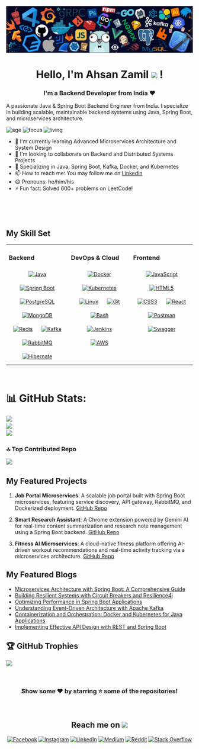 <div align="center">
  <img src="https://raw.githubusercontent.com/ahsan-zamil/ahsan-zamil/main/images/banner.jpg" alt="Banner" />
</div>

<div align="center">
  <h1>Hello, I'm Ahsan Zamil <img src="https://media.giphy.com/media/hvRJCLFzcasrR4ia7z/giphy.gif" width="35"> !</h1>
  <h3>I'm a Backend Developer from India ❤️</h3>
</div>

A passionate Java & Spring Boot Backend Engineer from India. I specialize in building scalable, maintainable backend systems using Java, Spring Boot, and microservices architecture.

![age](https://img.shields.io/badge/age-22-cyan)
![focus](https://img.shields.io/badge/focus-Backend(Java/Spring)-cyan)
![living](https://img.shields.io/badge/living-India-cyan)

- 🌱 I'm currently learning Advanced Microservices Architecture and System Design
- 👯 I'm looking to collaborate on Backend and Distributed Systems Projects
- 💼 Specializing in Java, Spring Boot, Kafka, Docker, and Kubernetes
- 📫 How to reach me: You may follow me on [Linkedin](https://www.linkedin.com/in/ahsan-zamil/)
- 😄 Pronouns: he/him/his
- ⚡ Fun fact: Solved 600+ problems on LeetCode!
<br />
<br />

<div align="center">

</div>
<br/>


## My Skill Set
<table><tr><td valign="top" width="33%">



### Backend
<div align="center">
<a href="https://www.java.com/" target="_blank"><img style="margin: 10px" src="https://profilinator.rishav.dev/skills-assets/java-original-wordmark.svg" alt="Java" height="50" /></a>
<a href="https://spring.io/projects/spring-boot" target="_blank"><img style="margin: 10px" src="https://profilinator.rishav.dev/skills-assets/springio-icon.svg" alt="Spring Boot" height="50" /></a>
<a href="https://www.postgresql.org/" target="_blank"><img style="margin: 10px" src="https://profilinator.rishav.dev/skills-assets/postgresql-original-wordmark.svg" alt="PostgreSQL" height="50" /></a>
<a href="https://www.mongodb.com/" target="_blank"><img style="margin: 10px" src="https://profilinator.rishav.dev/skills-assets/mongodb-original-wordmark.svg" alt="MongoDB" height="50" /></a>
<a href="https://redis.io/" target="_blank"><img style="margin: 10px" src="https://profilinator.rishav.dev/skills-assets/redis-original-wordmark.svg" alt="Redis" height="50" /></a>
<a href="https://kafka.apache.org/" target="_blank"><img style="margin: 10px" src="https://profilinator.rishav.dev/skills-assets/apache_kafka-icon.svg" alt="Kafka" height="50" /></a>
<a href="https://www.rabbitmq.com/" target="_blank"><img style="margin: 10px" src="https://profilinator.rishav.dev/skills-assets/rabbitmq-icon.svg" alt="RabbitMQ" height="50" /></a>
<a href="https://hibernate.org/" target="_blank"><img style="margin: 10px" src="https://cdn.jsdelivr.net/gh/devicons/devicon/icons/hibernate/hibernate-original.svg" alt="Hibernate" height="50" /></a>
</div>

</td><td valign="top" width="33%">



### DevOps & Cloud
<div align="center">
<a href="https://www.docker.com/" target="_blank"><img style="margin: 10px" src="https://profilinator.rishav.dev/skills-assets/docker-original-wordmark.svg" alt="Docker" height="50" /></a>
<a href="https://kubernetes.io/" target="_blank"><img style="margin: 10px" src="https://profilinator.rishav.dev/skills-assets/kubernetes-icon.svg" alt="Kubernetes" height="50" /></a>
<a href="https://www.linux.org/" target="_blank"><img style="margin: 10px" src="https://profilinator.rishav.dev/skills-assets/linux-original.svg" alt="Linux" height="50" /></a>
<a href="https://github.com/" target="_blank"><img style="margin: 10px" src="https://profilinator.rishav.dev/skills-assets/git-scm-icon.svg" alt="Git" height="50" /></a>
<a href="https://www.gnu.org/software/bash/" target="_blank"><img style="margin: 10px" src="https://profilinator.rishav.dev/skills-assets/gnu_bash-icon.svg" alt="Bash" height="50" /></a>
<a href="https://www.jenkins.io/" target="_blank"><img style="margin: 10px" src="https://profilinator.rishav.dev/skills-assets/jenkins-icon.svg" alt="Jenkins" height="50" /></a>
<a href="https://aws.amazon.com/" target="_blank"><img style="margin: 10px" src="https://profilinator.rishav.dev/skills-assets/amazonwebservices-original-wordmark.svg" alt="AWS" height="50" /></a>
</div>

</td><td valign="top" width="33%">



### Frontend
<div align="center">
<a href="https://www.javascript.com/" target="_blank"><img style="margin: 10px" src="https://profilinator.rishav.dev/skills-assets/javascript-original.svg" alt="JavaScript" height="50" /></a>
<a href="https://en.wikipedia.org/wiki/HTML5" target="_blank"><img style="margin: 10px" src="https://profilinator.rishav.dev/skills-assets/html5-original-wordmark.svg" alt="HTML5" height="50" /></a>
<a href="https://www.w3schools.com/css/" target="_blank"><img style="margin: 10px" src="https://profilinator.rishav.dev/skills-assets/css3-original-wordmark.svg" alt="CSS3" height="50" /></a>
<a href="https://reactjs.org/" target="_blank"><img style="margin: 10px" src="https://profilinator.rishav.dev/skills-assets/react-original-wordmark.svg" alt="React" height="50" /></a>
<a href="https://postman.com" target="_blank"><img style="margin: 10px" src="https://www.vectorlogo.zone/logos/getpostman/getpostman-icon.svg" alt="Postman" height="50" /></a>
<a href="https://swagger.io/" target="_blank"><img style="margin: 10px" src="https://cdn.jsdelivr.net/gh/devicons/devicon/icons/swagger/swagger-original.svg" alt="Swagger" height="50" /></a>
</div>

</td></tr></table>

<br/>


# 📊 GitHub Stats:
![](https://github-readme-stats.vercel.app/api?username=ahsan-zamil&theme=tokyonight&hide_border=false&include_all_commits=false&count_private=false)<br/>
![](https://github-readme-streak-stats.herokuapp.com/?user=ahsan-zamil&theme=tokyonight&hide_border=false)<br/>
![](https://github-readme-stats.vercel.app/api/top-langs/?username=ahsan-zamil&theme=tokyonight&hide_border=false&include_all_commits=false&count_private=false&layout=compact)

### 🔝 Top Contributed Repo
![](https://github-contributor-stats.vercel.app/api?username=ahsan-zamil&limit=5&theme=tokyonight&combine_all_yearly_contributions=true)

## My Featured Projects

1. **Job Portal Microservices**: A scalable job portal built with Spring Boot microservices, featuring service discovery, API gateway, RabbitMQ, and Dockerized deployment.
   [GitHub Repo](https://github.com/ahsan-zamil/job-portal-microservices)

2. **Smart Research Assistant**: A Chrome extension powered by Gemini AI for real-time content summarization and research note management using a Spring Boot backend.
   [GitHub Repo](https://github.com/ahsan-zamil/smart-research-assistant)

3. **Fitness AI Microservices**: A cloud-native fitness platform offering AI-driven workout recommendations and real-time activity tracking via a microservices architecture.
   [GitHub Repo](https://github.com/ahsan-zamil/fitness-app-microservices)

## My Featured Blogs

- [Microservices Architecture with Spring Boot: A Comprehensive Guide](https://yourblog.com/post1)
- [Building Resilient Systems with Circuit Breakers and Resilience4j](https://yourblog.com/post2)
- [Optimizing Performance in Spring Boot Applications](https://yourblog.com/post3)
- [Understanding Event-Driven Architecture with Apache Kafka](https://yourblog.com/post4)
- [Containerization and Orchestration: Docker and Kubernetes for Java Applications](https://yourblog.com/post5)
- [Implementing Effective API Design with REST and Spring Boot](https://yourblog.com/post6)

## 🏆 GitHub Trophies
![](https://github-profile-trophy.vercel.app/?username=ahsan-zamil&theme=radical&no-frame=false&no-bg=true&margin-w=4)

<br>

<div align="center">

### Show some ❤️ by starring ⭐ some of the repositories!

<br/>

<h2 align="center">Reach me on <img src="https://media0.giphy.com/media/jqNPzdTTxQfOgOqpO4/source.gif" width="50"></h2>

[![Facebook](https://img.shields.io/badge/Facebook-%231877F2.svg?logo=Facebook&logoColor=white)](https://facebook.com/ahsan-zamil)
[![Instagram](https://img.shields.io/badge/Instagram-%23E4405F.svg?logo=Instagram&logoColor=white)](https://instagram.com/ahsan-zamil)
[![LinkedIn](https://img.shields.io/badge/LinkedIn-%230077B5.svg?logo=linkedin&logoColor=white)](https://linkedin.com/in/ahsan-zamil)
[![Medium](https://img.shields.io/badge/Medium-12100E?logo=medium&logoColor=white)](https://medium.com/@ahsan-zamil)
[![Reddit](https://img.shields.io/badge/Reddit-%23FF4500.svg?logo=Reddit&logoColor=white)](https://reddit.com/user/ahsan-zamil)
[![Stack Overflow](https://img.shields.io/badge/-Stackoverflow-FE7A16?logo=stack-overflow&logoColor=white)](https://stackoverflow.com/users/ahsan-zamil)
</div>
